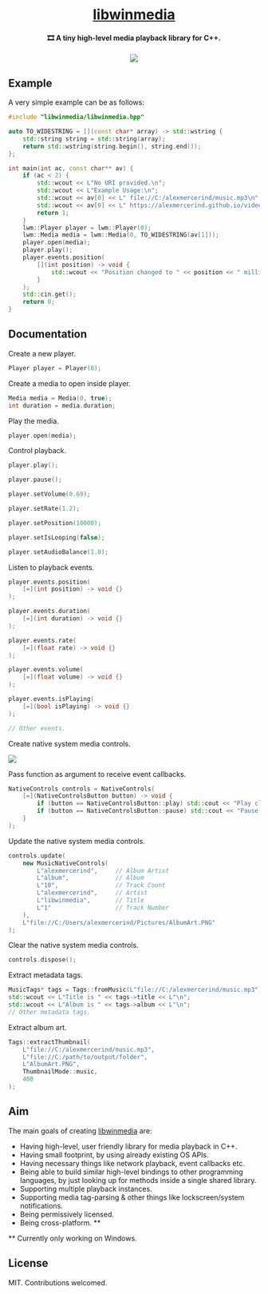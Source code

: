 <h1 align="center"><a href="https://github.com/libwinmedia/libwinmedia">libwinmedia</a></h1>
<h4 align="center">🎞 A tiny high-level media playback library for C++.</h4>


<p align="center"><img src="https://github.com/libwinmedia/libwinmedia/blob/assets/screenshot.jpg?raw=true"></img></p>

## Example

A very simple example can be as follows:

```cpp
#include "libwinmedia/libwinmedia.hpp"

auto TO_WIDESTRING = [](const char* array) -> std::wstring {
    std::string string = std::string(array);
    return std::wstring(string.begin(), string.end());
};

int main(int ac, const char** av) {
    if (ac < 2) {
        std::wcout << L"No URI provided.\n";
        std::wcout << L"Example Usage:\n";
        std::wcout << av[0] << L" file://C:/alexmercerind/music.mp3\n";
        std::wcout << av[0] << L" https://alexmercerind.github.io/video.mp4\n";
        return 1;
    }
    lwm::Player player = lwm::Player(0);
    lwm::Media media = lwm::Media(0, TO_WIDESTRING(av[1]));
    player.open(media);
    player.play();
    player.events.position(
        [](int position) -> void {
            std::wcout << "Position changed to " << position << " milliseconds.\n";
        }
    );
    std::cin.get();
    return 0;
}
```

## Documentation

Create a new player.

```cpp
Player player = Player(0);
```

Create a media to open inside player.

```cpp
Media media = Media(0, true);
int duration = media.duration;
```

Play the media.

```cpp
player.open(media);
```

Control playback.

```cpp
player.play();

player.pause();

player.setVolume(0.69);

player.setRate(1.2);

player.setPosition(10000);

player.setIsLooping(false);

player.setAudioBalance(1.0);
```

Listen to playback events.

```cpp
player.events.position(
    [=](int position) -> void {}
);

player.events.duration(
    [=](int duration) -> void {}
);

player.events.rate(
    [=](float rate) -> void {}
);

player.events.volume(
    [=](float volume) -> void {}
);

player.events.isPlaying(
    [=](bool isPlaying) -> void {}
);

// Other events.
```

Create native system media controls.

![](https://github.com/libwinmedia/libwinmedia/blob/assets/native_controls.jpg)

Pass function as argument to receive event callbacks. 

```cpp
NativeControls controls = NativeControls(
    [=](NativeControlsButton button) -> void {
        if (button == NativeControlsButton::play) std::cout << "Play clicked.\n";
        if (button == NativeControlsButton::pause) std::cout << "Pause clicked.\n";
    }
);
```

Update the native system media controls.

```cpp
controls.update(
    new MusicNativeControls(
        L"alexmercerind",     // Album Artist
        L"album",             // Album
        L"10",                // Track Count
        L"alexmercerind",     // Artist
        L"libwinmedia",       // Title
        L"1"                  // Track Number
    ),
    L"file://C:/Users/alexmercerind/Pictures/AlbumArt.PNG"
);
```

Clear the native system media controls.

```cpp
controls.dispose();
```

Extract metadata tags.

```cpp
MusicTags* tags = Tags::fromMusic(L"file://C:/alexmercerind/music.mp3");
std::wcout << L"Title is " << tags->title << L"\n";
std::wcout << L"Album is " << tags->album << L"\n";
// Other metadata tags.
```

Extract album art.

```cpp
Tags::extractThumbnail(
    L"file://C:/alexmercerind/music.mp3",
    L"file://C:/path/to/output/folder",
    L"AlbumArt.PNG",
    ThumbnailMode::music,
    400
);
```

## Aim

The main goals of creating [libwinmedia](https://github.com/libwinmedia/libwinmedia) are:
- Having high-level, user friendly library for media playback in C++.
- Having small footprint, by using already existing OS APIs.
- Having necessary things like network playback, event callbacks etc.
- Being able to build similar high-level bindings to other programming languages, by just looking up for methods inside a single shared library.
- Supporting multiple playback instances.
- Supporting media tag-parsing & other things like lockscreen/system notifications.
- Being permissively licensed.
- Being cross-platform. **

** Currently only working on Windows.

## License 

MIT. Contributions welcomed.
